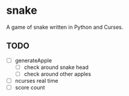 # snake
A game of snake written in Python and Curses.

## TODO
- [ ] generateApple
	- [ ] check around snake head
	- [ ] check around other apples
- [ ] ncurses real time
- [ ] score count
